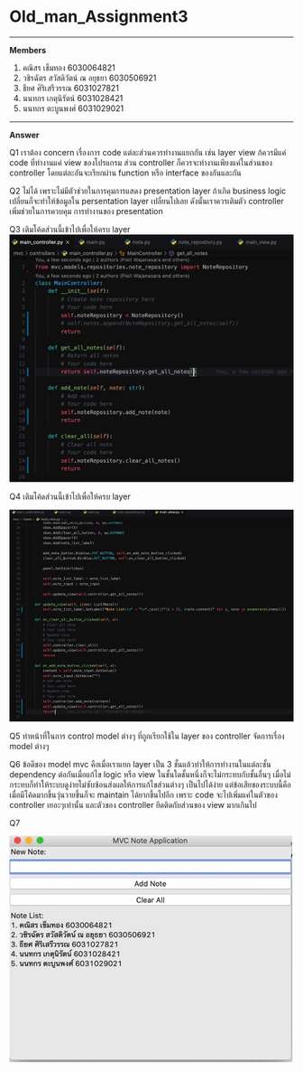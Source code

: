# Old_man_Assignment3
-----
**Members**
1. คณิสร เข็มทอง 6030064821
2. วชิรฉัตร สวัสดิวัตน์ ณ อยุธยา 6030506921
3. ธียศ ศิริเสรีวรรณ 6031027821
4. นนทกร เกตุนิรัตน์ 6031028421
5. นนทกร ตะบูนพงศ์ 6031029021
-----
**Answer**

Q1 เราต้อง concern เรื่องการ code แต่ละส่วนควรทำงานแยกกัน เช่น layer view ก้ควรมีแค่ code ที่ทำงานแค่ view ของโปรแกรม ส่วน controller ก็ควรจะทำงานเพียงแค่ในส่วนของ controller โดยแต่ละอันจะเรียกผ่าน function หรือ interface ของกันและกัน

Q2 ไม่ได้ เพราะไม่มีตัวช่วยในการคุมการแสดง presentation layer ถ้าเกิด business logic เปลี่ยนก็จะทำให้ข้อมูลใน persentation layer เปลี่ยนไปเลย ดังนั้นเราควรเติมตัว controller เพิ่มช่วยในการควบคุม การทำงานของ presentation

Q3 เติมโค้ดส่วนนี้เข้าไปเพื่อให้ครบ layer
<br />
<img src='/Resource/Q3.jpeg'>

Q4 เติมโค้ดส่วนนี้เข้าไปเพื่อให้ครบ layer

<img src='/Resource/Q4.jpeg'>

Q5 ทำหน้าที่ในการ control model ต่างๆ ที่ถูกเรียกใช้ใน layer ของ controller จัดการเรื่อง model ต่างๆ

Q6 ข้อดีของ model mvc คือเมื่อเราแยก layer เป็น 3 ชั้นแล้วทำให้การทำงานในแต่ละชั้น dependency ต่อกันเมื่อแก้ไข logic หรือ view ในชั้นใดชั้นหนึ่งก็จะไม่กระทบกับชั้นอื่นๆ เมื่อไม่กระทบก็ทำให้ระบบดูง่ายไม่ซับซ้อนส่งผลให้การแก้ไขส่วนต่างๆ เป็นไปได้ง่าย แต่ข้อเสียของระบบนี้คือเมื่อมีโค้ดมากขึ้นวุ่นวายขึ้นก็จะ maintain ได้ยากขึ้นไปอีก เพราะ code จะไปเพิ่มแค่ในตัวของ controller เยอะๆเท่านั้น และตัวของ controller ยึดติดกับส่วนของ view มากเกินไป

Q7 

<img src='/Resource/Q7.jpeg'>
